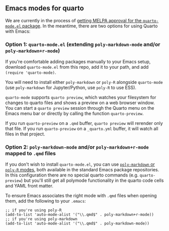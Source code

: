 ## Emacs modes for quarto

We are currently in the process of [getting MELPA approval for the
`quarto-mode.el`
package](https://github.com/melpa/melpa/pull/7900). In the meantime,
there are two options for using Quarto with Emacs:

### Option 1: `quarto-mode.el` (extending `poly-markdown-mode` and/or `poly-markdown+r-mode`)

If you're comfortable adding packages manually to your Emacs setup,
download `quarto-mode.el` from this repo, add it to your path, and add
`(require 'quarto-mode)`.

You will need to install either `poly-markdown` or `poly-R` alongside `quarto-mode`
(use `poly-markdown` for Jupyter/Python, use `poly-R` to use ESS).

`quarto-mode` supports `quarto preview`, which watches your filesystem 
for changes to quarto files and shows a preview on a web browser window. You can
start a `quarto preview` session through the Quarto menu on the Emacs
menu bar or directly by calling the function `quarto-preview`.

If you run `quarto-preview` on a `.qmd` buffer, `quarto preview` will rerender only that file. If you run `quarto-preview` on a `_quarto.yml` buffer, it will watch all files in that project.

### Option 2: `poly-markdown-mode` and/or `poly-markdown+r-mode` mapped to `.qmd` files

If you don't wish to install `quarto-mode.el`, you can use [`poly-markdown` or `poly-R`
modes](https://polymode.github.io/), both available in the standard
Emacs package repositories. In this configuration there are no special 
quarto commands (e.g. `quarto-preview`) but you'll still get all polymode functionality in the quarto code cells and YAML front matter.

To ensure Emacs associates the right mode with `.qmd` files when
opening them, add the following to your `.emacs`:

    ;; if you're using poly-R
    (add-to-list 'auto-mode-alist '("\\.qmd$" . poly-markdown+r-mode))
    ;; if you're using poly-markdown
    (add-to-list 'auto-mode-alist '("\\.qmd$" . poly-markdown-mode))

